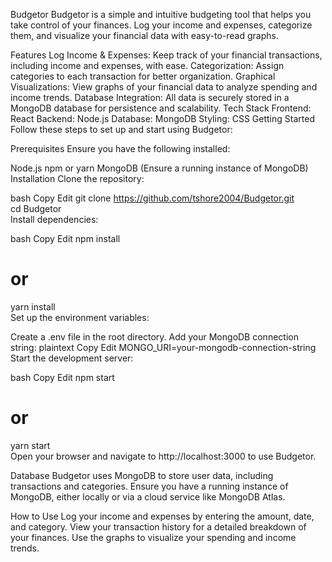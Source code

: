 Budgetor
Budgetor is a simple and intuitive budgeting tool that helps you take control of your finances. Log your income and expenses, categorize them, and visualize your financial data with easy-to-read graphs.

Features
Log Income & Expenses: Keep track of your financial transactions, including income and expenses, with ease.
Categorization: Assign categories to each transaction for better organization.
Graphical Visualizations: View graphs of your financial data to analyze spending and income trends.
Database Integration: All data is securely stored in a MongoDB database for persistence and scalability.
Tech Stack
Frontend: React
Backend: Node.js
Database: MongoDB
Styling: CSS
Getting Started
Follow these steps to set up and start using Budgetor:

Prerequisites
Ensure you have the following installed:

Node.js
npm or yarn
MongoDB (Ensure a running instance of MongoDB)
Installation
Clone the repository:

bash
Copy
Edit
git clone https://github.com/tshore2004/Budgetor.git  
cd Budgetor  
Install dependencies:

bash
Copy
Edit
npm install  
# or  
yarn install  
Set up the environment variables:

Create a .env file in the root directory.
Add your MongoDB connection string:
plaintext
Copy
Edit
MONGO_URI=your-mongodb-connection-string  
Start the development server:

bash
Copy
Edit
npm start  
# or  
yarn start  
Open your browser and navigate to http://localhost:3000 to use Budgetor.

Database
Budgetor uses MongoDB to store user data, including transactions and categories. Ensure you have a running instance of MongoDB, either locally or via a cloud service like MongoDB Atlas.

How to Use
Log your income and expenses by entering the amount, date, and category.
View your transaction history for a detailed breakdown of your finances.
Use the graphs to visualize your spending and income trends.